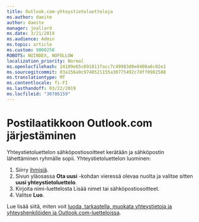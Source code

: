 ```yaml
---
title: Outlook.com-yhteystietoluetteloja
ms.author: daeite
author: daeite
manager: joallard
ms.date: 3/21/2019
ms.audience: Admin
ms.topic: article
ms.custom: 9000258
ROBOTS: NOINDEX, NOFOLLOW
localization_priority: Normal
ms.openlocfilehash: 24109e65c691811facc7c49983d0e8400a6c02e1
ms.sourcegitcommit: 03a156a9c9740521155a30775492c7dff0982588
ms.translationtype: MT
ms.contentlocale: fi-FI
ms.lasthandoff: 03/22/2019
ms.locfileid: "30786159"
---
```

# <a name="organizing-your-outlookcom-mailbox"></a>Postilaatikkoon Outlook.com järjestäminen

Yhteystietoluettelon sähköpostiosoitteet kerätään ja sähköpostin lähettäminen ryhmälle sopii. Yhteystietoluettelon luominen:

1. Siirry [ihmisiä](https://outlook.live.com/people/).
1. Sivun yläosassa **Ota uusi** -kohdan vieressä olevaa nuolta ja valitse sitten **uusi yhteystietoluettelo**.
1. Kirjoita nimi-luettelosta Lisää nimet tai sähköpostiosoitteet.
1. Valitse **Luo**.

Lue lisää siitä, miten voit [luoda, tarkastella, muokata yhteystietoja ja yhteyshenkilöiden ja Outlook.com-luetteloissa](https://support.office.com/article/5b909158-036e-4820-92f7-2a27f57b9f01).